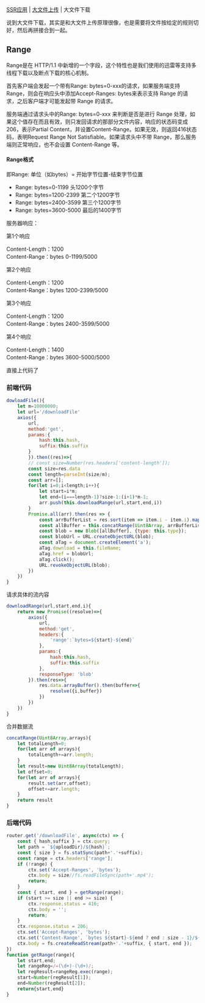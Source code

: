 [SSR应用](./README.md) | [大文件上传](./READUP.md) | 大文件下载

说到大文件下载，其实是和大文件上传原理很像，也是需要将文件按给定的规则切好，然后再拼接合到一起。

## Range

Range是在 HTTP/1.1 中新增的一个字段，这个特性也是我们使用的迅雷等支持多线程下载以及断点下载的核心机制。

首先客户端会发起一个带有Range: bytes=0-xxx的请求，如果服务端支持 Range，则会在响应头中添加Accept-Ranges: bytes来表示支持 Range 的请求，之后客户端才可能发起带 Range 的请求。

服务端通过请求头中的Range: bytes=0-xxx 来判断是否是进行 Range 处理，如果这个值存在而且有效，则只发回请求的那部分文件内容，响应的状态码变成206，表示Partial Content，并设置Content-Range。如果无效，则返回416状态码，表明Request Range Not Satisfiable。如果请求头中不带 Range，那么服务端则正常响应，也不会设置 Content-Range 等。

#### Range格式
即Range: 单位（如bytes）= 开始字节位置-结束字节位置

+ Range: bytes=0-1199 头1200个字节
+ Range: bytes=1200-2399 第二个1200字节
+ Range: bytes=2400-3599 第三个1200字节
+ Range: bytes=3600-5000 最后的1400字节

服务器响应：

第1个响应

Content-Length：1200<br>
Content-Range：bytes 0-1199/5000

第2个响应

Content-Length：1200<br>
Content-Range：bytes 1200-2399/5000

第3个响应

Content-Length：1200<br>
Content-Range：bytes 2400-3599/5000

第4个响应

Content-Length：1400<br>
Content-Range：bytes 3600-5000/5000

直接上代码了

### 前端代码

```js
dowloadFile(){
    let m=10000000;
    let url='/downloadFile'
    axios({
        url,
        method:'get',
        params:{
            hash:this.hash,
            suffix:this.suffix
        }
        }).then((res)=>{
        // const size=Number(res.headers['content-length']);
        const size=res.data
        const length=parseInt(size/m);
        const arr=[];
        for(let i=0;i<length;i++){
            let start=i*m;
            let end=(i===length-1)?size-1:(i+1)*m-1;
            arr.push(this.downloadRange(url,start,end,i))
        }
        Promise.all(arr).then(res => {
            const arrBufferList = res.sort(item => item.i - item.i).map(item => new Uint8Array(item.buffer));
            const allBuffer = this.concatRange(Uint8Array, arrBufferList);
            const blob = new Blob([allBuffer], {type: this.type});
            const blobUrl = URL.createObjectURL(blob);
            const aTag = document.createElement('a');
            aTag.download = this.fileName;
            aTag.href = blobUrl;
            aTag.click();
            URL.revokeObjectURL(blob);
        })
    })
}
```

请求具体的流内容

```js
downloadRange(url,start,end,i){
    return new Promise((resolve)=>{
        axios({
            url,
            method:'get',
            headers:{
                'range':`bytes=${start}-${end}`
            },
            params:{
                hash:this.hash,
                suffix:this.suffix
            },
            responseType: 'blob'
        }).then(res=>{
            res.data.arrayBuffer().then(buffer=>{
                resolve({i,buffer})
            })
        })
    })
}
```

合并数据流
```js
concatRange(Uint8Array,arrays){
    let totalLength=0;
    for(let arr of arrays){
        totalLength+=arr.length;
    }
    let result=new Uint8Array(totalLength);
    let offset=0;
    for(let arr of arrays){
        result.set(arr,offset);
        offset+=arr.length;
    }
    return result
}
```

### 后端代码

```js
router.get('/downloadFile', async(ctx) => {
    const { hash,suffix } = ctx.query;
    let path = `${uploadDir}/${hash}`;
    const { size } = fs.statSync(path+'.'+suffix);
    const range = ctx.headers['range'];
    if (!range) { 
        ctx.set('Accept-Ranges', 'bytes');
        ctx.body = size//fs.readFileSync(path+'.mp4');
        return;
    }
    const { start, end } = getRange(range);
    if (start >= size || end >= size) {
        ctx.response.status = 416;
        ctx.body = '';
        return;
    }
    ctx.response.status = 206;
    ctx.set('Accept-Ranges', 'bytes');
    ctx.set('Content-Range', `bytes ${start}-${end ? end : size - 1}/${size}`);
    ctx.body = fs.createReadStream(path+'.'+suffix, { start, end });
})
function getRange(range){
    let start,end;
    let rangeReg=/=(\d+)-(\d+)/;
    let regResult=rangeReg.exec(range);
    start=Number(regResult[1]);
    end=Number(regResult[2]);
    return{start,end}
}
```



